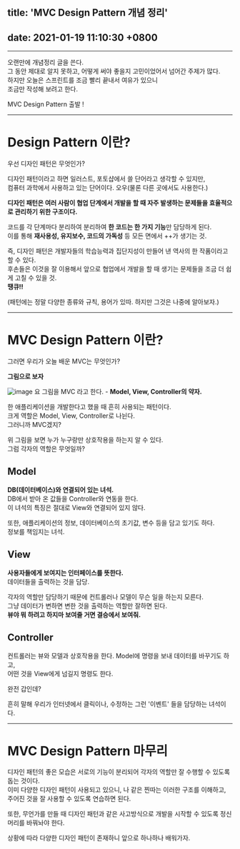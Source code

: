 ## **title: 'MVC Design Pattern 개념 정리'**

## **date: 2021-01-19 11:10:30 +0800**

---

오랜만에 개념정리 글을 쓴다.  
그 동안 제대로 알지 못하고, 어떻게 써야 좋을지 고민이었어서 넘어간 주제가 많다.  
하지만 오늘은 스프린트를 조금 빨리 끝내서 여유가 있으니  
조금만 작성해 보려고 한다.

MVC Design Pattern 출발 !

---

# **Design Pattern 이란?**

우선 디자인 패턴은 무엇인가?

디자인 패턴이라고 하면 일러스트, 포토샵에서 쓸 단어라고 생각할 수 있지만,  
컴퓨터 과학에서 사용하고 있는 단어이다. 오우(물론 다른 곳에서도 사용한다.)

**디자인 패턴은 여러 사람이 협업 단계에서 개발을 할 때 자주 발생하는 문제들을 효율적으로 관리하기 위한 구조이다.**

코드를 각 단계마다 분리하여 분리하여 **한 코드는 한 가지 기능**만 담당하게 된다.  
이를 통해 **재사용성, 유지보수, 코드의 가독성** 등 모든 면에서 ++가 생기는 것.

즉, 디자인 패턴은 개발자들의 학습능력과 집단지성이 만들어 낸 역사의 한 작품이라고 할 수 있다.  
후손들은 이것을 잘 이용해서 앞으로 협업에서 개발을 할 때 생기는 문제들을 조금 더 쉽게 고칠 수 있을 것.  
**땡큐!!**

(패턴에는 정말 다양한 종류와 규칙, 용어가 있따. 하지만 그것은 나중에 알아보자.)

---

# **MVC Design Pattern 이란?**

그러면 우리가 오늘 배운 MVC는 무엇인가?

**그림으로 보자**

![image](/assets/img/sample/mvc1.png)
요 그림을 MVC 라고 한다. - **Model, View, Controller의 약자.**

한 애플리케이션을 개발한다고 했을 때 흔히 사용되는 패턴이다.  
크게 역할은 Model, View, Controller로 나뉜다.  
그러니까 MVC겠지?

위 그림을 보면 누가 누구랑만 상호작용을 하는지 알 수 있다.  
그럼 각자의 역할은 무엇일까?

## **Model**

**DB(데이터베이스)와 연결되어 있는 녀석.**  
DB에서 받아 온 값들을 Controller와 연동을 한다.  
이 녀석의 특징은 절대로 View와 연결되어 있지 않다.

또한, 애플리케이션의 정보, 데이터베이스의 초기값, 변수 등을 담고 있기도 하다.  
정보를 책임지는 녀석.

## **View**

**사용자들에게 보여지는 인터페이스를 뜻한다.**  
데이터들을 출력하는 것을 담당.

각자의 역할만 담당하기 때문에 컨트롤러나 모델이 무슨 일을 하는지 모른다.  
그냥 데이터가 변하면 변한 것을 출력하는 역할만 잘하면 된다.  
**뷰야 뭐 하려고 하지마 보여줄 거면 결승에서 보여줘.**

## **Controller**

컨트롤러는 뷰와 모델과 상호작용을 한다.
Model에 명령을 보내 데이터를 바꾸기도 하고,  
어떤 것을 View에게 넘길지 명령도 한다.

완전 갑인데?

흔히 말해 우리가 인터넷에서 클릭이나, 수정하는 그런 '이벤트' 들을 담당하는 녀석이다.

---

# **MVC Design Pattern 마무리**

디자인 패턴의 좋은 모습은 서로의 기능이 분리되어 각자의 역할만 잘 수행할 수 있도록 돕는 것이다.  
이미 다양한 디자인 패턴이 사용되고 있으니, 나 같은 찐따는 이러한 구조를 이해하고, 주어진 것을 잘 사용할 수 있도록 연습하면 된다.

또한, 무언가를 만들 때 디자인 패턴과 같은 사고방식으로 개발을 시작할 수 있도록 정신머리를 바꿔놔야 한다.

상황에 따라 다양한 디자인 패턴이 존재하니 앞으로 하나하나 배워가자.
